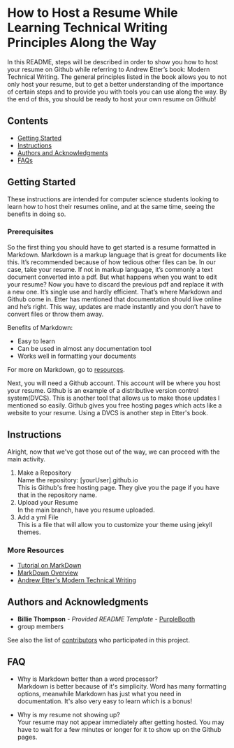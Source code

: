 # How to Host a Resume While Learning Technical Writing Principles Along the Way 

In this README, steps will be described in order to show you how to host your resume on Github while referring to Andrew Etter’s book: Modern Technical Writing. The general principles listed in the book allows you to not only host your resume, but to get a better understanding of the importance of certain steps and to provide you with tools you can use along the way. By the end of this, you should be ready to host your own resume on Github!


## Contents

  - [Getting Started](#getting-started)
  - [Instructions](#instructions)
  - [Authors and Acknowledgments](#authors-and-acknowledgments)
  - [FAQs](#faq)

## Getting Started

These instructions are intended for computer science students looking to learn how to host their resumes online, and at the same time, seeing the benefits in doing so. 

### Prerequisites

So the first thing you should have to get started is a resume formatted in Markdown. Markdown is a markup language that is great for documents like this. It’s recommended because of how tedious other files can be. In our case, take your resume. If not in markup language, it’s commonly a text document converted into a pdf. But what happens when you want to edit your resume? Now you have to discard the previous pdf and replace it with a new one. It’s single use and hardly efficient. That’s where Markdown and Github come in. Etter has mentioned that documentation should live online and he’s right. This way, updates are made instantly and you don’t have to convert files or throw them away.  

Benefits of Markdown:  
-	Easy to learn
-	Can be used in almost any documentation tool
-	Works well in formatting your documents

For more on Markdown, go to [resources](#more-resources).  

Next, you will need a Github account. This account will be where you host your resume. Github is an example of a distributive version control system(DVCS). This is another tool that allows us to make those updates I mentioned so easily. Github gives you free hosting pages which acts like a website to your resume. Using a DVCS is another step in Etter's book.

## Instructions
Alright, now that we've got those out of the way, we can proceed with the main activity.  

1. Make a Repository  
   Name the repository: [yourUser].github.io  
   This is Github's free hosting page. They give you the page if you have that in the repository name. 
2. Upload your Resume  
   In the main branch, have you resume uploaded. 
3. Add a yml File  
   This is a file that will allow you to customize your theme using jekyll themes.

### More Resources
* [Tutorial on MarkDown](https://www.markdowntutorial.com)  
* [MarkDown Overview](https://www.markdownguide.org/getting-started) 
* [Andrew Etter's Modern Technical Writing](https://www.amazon.ca/Modern-Technical-Writing-Introduction-Documentation-ebook/dp/B01A2QL9SS)


## Authors and Acknowledgments

  - **Billie Thompson** - *Provided README Template* -
    [PurpleBooth](https://github.com/PurpleBooth)
  - group members

See also the list of
[contributors](https://github.com/PurpleBooth/a-good-readme-template/contributors)
who participated in this project.

## FAQ

- Why is Markdown better than a word processor?  
Markdown is better because of it's simplicity. Word has many formatting options, meanwhile Markdown has just what you need in documentation. It's also very easy to learn which is a bonus!

- Why is my resume not showing up?  
  Your resume may not appear immediately after getting hosted. You may have to wait for a few minutes or longer for it to show up on the Github pages. 
